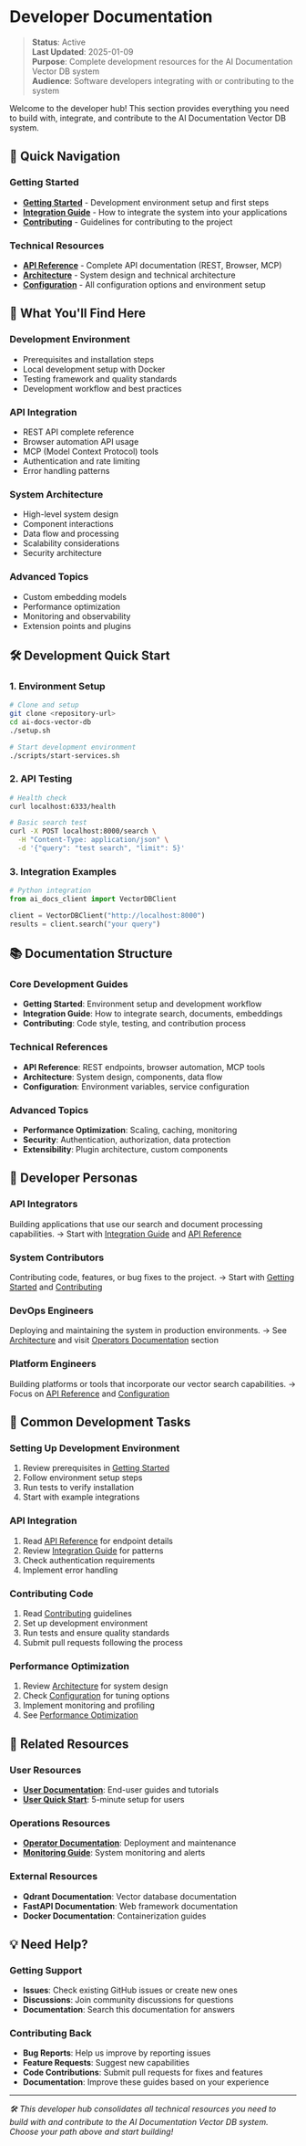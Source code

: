 # Developer Documentation

> **Status**: Active  
> **Last Updated**: 2025-01-09  
> **Purpose**: Complete development resources for the AI Documentation Vector DB system  
> **Audience**: Software developers integrating with or contributing to the system

Welcome to the developer hub! This section provides everything you need to build with,
integrate, and contribute to the AI Documentation Vector DB system.

## 🚀 Quick Navigation

### Getting Started

- **[Getting Started](./getting-started.md)** - Development environment setup and first steps
- **[Integration Guide](./integration-guide.md)** - How to integrate the system into your applications
- **[Contributing](./contributing.md)** - Guidelines for contributing to the project

### Technical Resources

- **[API Reference](./api-reference.md)** - Complete API documentation (REST, Browser, MCP)
- **[Architecture](./architecture.md)** - System design and technical architecture
- **[Configuration](./configuration.md)** - All configuration options and environment setup

## 🎯 What You'll Find Here

### Development Environment

- Prerequisites and installation steps
- Local development setup with Docker
- Testing framework and quality standards
- Development workflow and best practices

### API Integration

- REST API complete reference
- Browser automation API usage
- MCP (Model Context Protocol) tools
- Authentication and rate limiting
- Error handling patterns

### System Architecture

- High-level system design
- Component interactions
- Data flow and processing
- Scalability considerations
- Security architecture

### Advanced Topics

- Custom embedding models
- Performance optimization
- Monitoring and observability
- Extension points and plugins

## 🛠️ Development Quick Start

### 1. Environment Setup

```bash
# Clone and setup
git clone <repository-url>
cd ai-docs-vector-db
./setup.sh

# Start development environment
./scripts/start-services.sh
```

### 2. API Testing

```bash
# Health check
curl localhost:6333/health

# Basic search test
curl -X POST localhost:8000/search \
  -H "Content-Type: application/json" \
  -d '{"query": "test search", "limit": 5}'
```

### 3. Integration Examples

```python
# Python integration
from ai_docs_client import VectorDBClient

client = VectorDBClient("http://localhost:8000")
results = client.search("your query")
```

## 📚 Documentation Structure

### Core Development Guides

- **Getting Started**: Environment setup and development workflow
- **Integration Guide**: How to integrate search, documents, embeddings
- **Contributing**: Code style, testing, and contribution process

### Technical References

- **API Reference**: REST endpoints, browser automation, MCP tools
- **Architecture**: System design, components, data flow
- **Configuration**: Environment variables, service configuration

### Advanced Topics

- **Performance Optimization**: Scaling, caching, monitoring
- **Security**: Authentication, authorization, data protection
- **Extensibility**: Plugin architecture, custom components

## 🎯 Developer Personas

### **API Integrators**

Building applications that use our search and document processing capabilities.
→ Start with [Integration Guide](./integration-guide.md) and [API Reference](./api-reference.md)

### **System Contributors**

Contributing code, features, or bug fixes to the project.
→ Start with [Getting Started](./getting-started.md) and [Contributing](./contributing.md)

### **DevOps Engineers**

Deploying and maintaining the system in production environments.
→ See [Architecture](./architecture.md) and visit [Operators Documentation](../operators/README.md) section

### **Platform Engineers**

Building platforms or tools that incorporate our vector search capabilities.
→ Focus on [API Reference](./api-reference.md) and [Configuration](./configuration.md)

## 🚀 Common Development Tasks

### Setting Up Development Environment

1. Review prerequisites in [Getting Started](./getting-started.md)
2. Follow environment setup steps
3. Run tests to verify installation
4. Start with example integrations

### API Integration

1. Read [API Reference](./api-reference.md) for endpoint details
2. Review [Integration Guide](./integration-guide.md) for patterns
3. Check authentication requirements
4. Implement error handling

### Contributing Code

1. Read [Contributing](./contributing.md) guidelines
2. Set up development environment
3. Run tests and ensure quality standards
4. Submit pull requests following the process

### Performance Optimization

1. Review [Architecture](./architecture.md) for system design
2. Check [Configuration](./configuration.md) for tuning options
3. Implement monitoring and profiling
4. See [Performance Optimization](../operators/deployment.md)

## 🔗 Related Resources

### User Resources

- **[User Documentation](../users/README.md)**: End-user guides and tutorials
- **[User Quick Start](../users/quick-start.md)**: 5-minute setup for users

### Operations Resources

- **[Operator Documentation](../operators/README.md)**: Deployment and maintenance
- **[Monitoring Guide](../operators/monitoring.md)**: System monitoring and alerts

### External Resources

- **Qdrant Documentation**: Vector database documentation
- **FastAPI Documentation**: Web framework documentation
- **Docker Documentation**: Containerization guides

## 💡 Need Help?

### Getting Support

- **Issues**: Check existing GitHub issues or create new ones
- **Discussions**: Join community discussions for questions
- **Documentation**: Search this documentation for answers

### Contributing Back

- **Bug Reports**: Help us improve by reporting issues
- **Feature Requests**: Suggest new capabilities
- **Code Contributions**: Submit pull requests for fixes and features
- **Documentation**: Improve these guides based on your experience

---

_🛠️ This developer hub consolidates all technical resources you need to build with and
contribute to the AI Documentation Vector DB system. Choose your path above and start
building!_
